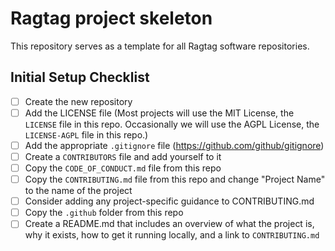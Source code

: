 # Ragtag project skeleton

This repository serves as a template for all Ragtag software repositories.

## Initial Setup Checklist

* [ ] Create the new repository
* [ ] Add the LICENSE file (Most projects will use the MIT License, the `LICENSE` file in this repo. Occasionally we will use the AGPL License, the `LICENSE-AGPL` file in this repo.)
* [ ] Add the appropriate `.gitignore` file (https://github.com/github/gitignore)
* [ ] Create a `CONTRIBUTORS` file and add yourself to it
* [ ] Copy the `CODE_OF_CONDUCT.md` file from this repo
* [ ] Copy the `CONTRIBUTING.md` file from this repo and change "Project Name" to the name of the project
* [ ] Consider adding any project-specific guidance to CONTRIBUTING.md
* [ ] Copy the `.github` folder from this repo
* [ ] Create a README.md that includes an overview of what the project is, why it exists, how to get it running locally, and a link to `CONTRIBUTING.md`
